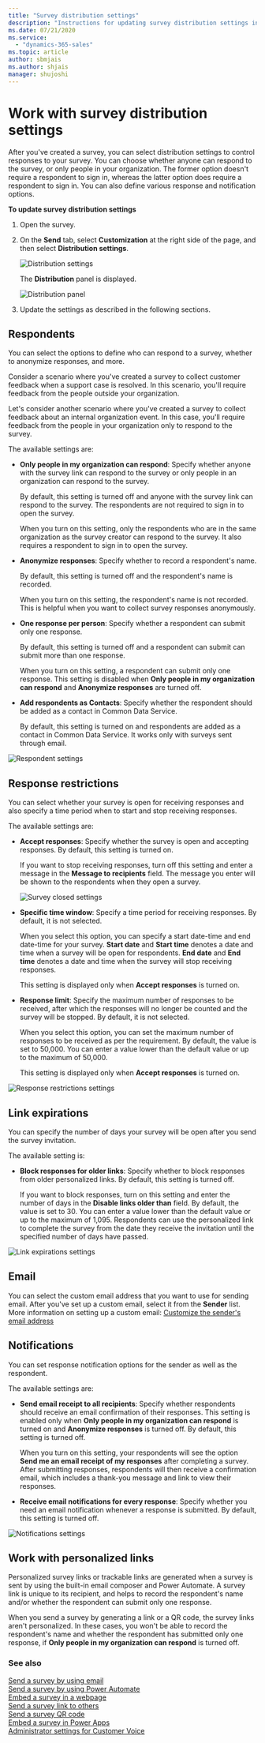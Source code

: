 ```yaml
---
title: "Survey distribution settings"
description: "Instructions for updating survey distribution settings in Customer Voice to control who can respond to your survey and other survey response options"
ms.date: 07/21/2020
ms.service:
  - "dynamics-365-sales"
ms.topic: article
author: sbmjais
ms.author: shjais
manager: shujoshi
---
```


# Work with survey distribution settings

After you've created a survey, you can select distribution settings to control responses to your survey. You can choose whether anyone can respond to the survey, or only people in your organization. The former option doesn't require a respondent to sign in, whereas the latter option does require a respondent to sign in. You can also define various response and notification options.

**To update survey distribution settings**

1. Open the survey.

2. On the **Send** tab, select **Customization** at the right side of the page, and then select **Distribution settings**.

    ![Distribution settings](media/distribution-settings-button.png "Distribution settings")

    The **Distribution** panel is displayed.

    ![Distribution panel](media/distribution-panel.png "Distribution panel")

3. Update the settings as described in the following sections.

## Respondents

You can select the options to define who can respond to a survey, whether to anonymize responses, and more.

Consider a scenario where you've created a survey to collect customer feedback when a support case is resolved. In this scenario, you'll require feedback from the people outside your organization.

Let's consider another scenario where you've created a survey to collect feedback about an internal organization event. In this case, you'll require feedback from the people in your organization only to respond to the survey.

The available settings are:

- **Only people in my organization can respond**: Specify whether anyone with the survey link can respond to the survey or only people in an organization can respond to the survey.
    
    By default, this setting is turned off and anyone with the survey link can respond to the survey. The respondents are not required to sign in to open the survey.

    When you turn on this setting, only the respondents who are in the same organization as the survey creator can respond to the survey. It also requires a respondent to sign in to open the survey.

- **Anonymize responses**: Specify whether to record a respondent's name.

    By default, this setting is turned off and the respondent's name is recorded.
    
    When you turn on this setting, the respondent's name is not recorded. This is helpful when you want to collect survey responses anonymously.

- **One response per person**: Specify whether a respondent can submit only one response.

    By default, this setting is turned off and a respondent can submit can submit more than one response. 
    
    When you turn on this setting, a respondent can submit only one response. This setting is disabled when **Only people in my organization can respond** and **Anonymize responses** are turned off.

- **Add respondents as Contacts**: Specify whether the respondent should be added as a contact in Common Data Service.

    By default, this setting is turned on and respondents are added as a contact in Common Data Service. It works only with surveys sent through email.

![Respondent settings](media/respondents-settings.png "Respondent settings")

## Response restrictions

You can select whether your survey is open for receiving responses and also specify a time period when to start and stop receiving responses.

The available settings are:

- **Accept responses**: Specify whether the survey is open and accepting responses. By default, this setting is turned on.

    If you want to stop receiving responses, turn off this setting and enter a message in the **Message to recipients** field. The message you enter will be shown to the respondents when they open a survey.

    ![Survey closed settings](media/survey-closed-setting.png "Survey closed settings")

- **Specific time window**: Specify a time period for receiving responses. By default, it is not selected.

    When you select this option, you can specify a start date-time and end date-time for your survey. **Start date** and **Start time** denotes a date and time when a survey will be open for respondents. **End date** and **End time** denotes a date and time when the survey will stop receiving responses.

    This setting is displayed only when **Accept responses** is turned on. 

- **Response limit**: Specify the maximum number of responses to be received, after which the responses will no longer be counted and the survey will be stopped. By default, it is not selected.

    When you select this option, you can set the maximum number of responses to be received as per the requirement. By default, the value is set to 50,000. You can enter a value lower than the default value or up to the maximum of 50,000.

    This setting is displayed only when **Accept responses** is turned on.

![Response restrictions settings](media/response-restrictions-settings.png "Response restrictions settings")

## Link expirations

You can specify the number of days your survey will be open after you send the survey invitation.

The available setting is:

- **Block responses for older links**: Specify whether to block responses from older personalized links. By default, this setting is turned off.

    If you want to block responses, turn on this setting and enter the number of days in the **Disable links older than** field. By default, the value is set to 30. You can enter a value lower than the default value or up to the maximum of 1,095. Respondents can use the personalized link to complete the survey from the date they receive the invitation until the specified number of days have passed.

![Link expirations settings](media/link-expiration-setting.png "Link expirations settings")

## Email

You can select the custom email address that you want to use for sending email. After you've set up a custom email, select it from the **Sender** list. More information on setting up a custom email: [Customize the sender's email address](send-survey-email#customize-the-senders-email-address)

## Notifications

You can set response notification options for the sender as well as the respondent.

The available settings are:

- **Send email receipt to all recipients**: Specify whether respondents should receive an email confirmation of their responses. This setting is enabled only when **Only people in my organization can respond** is turned on and **Anonymize responses** is turned off. By default, this setting is turned off.

    When you turn on this setting, your respondents will see the option **Send me an email receipt of my responses** after completing a survey. After submitting responses, respondents will then receive a confirmation email, which includes a thank-you message and link to view their responses.

- **Receive email notifications for every response**: Specify whether you need an email notification whenever a response is submitted. By default, this setting is turned off.

![Notifications settings](media/notifications-setting.png "Notifications settings")

## Work with personalized links

Personalized survey links or trackable links are generated when a survey is sent by using the built-in email composer and Power Automate. A survey link is unique to its recipient, and helps to record the respondent's name and/or whether the respondent can submit only one response.

When you send a survey by generating a link or a QR code, the survey links aren't personalized. In these cases, you won't be able to record the respondent's name and whether the respondent has submitted only one response, if **Only people in my organization can respond** is turned off.

### See also

[Send a survey by using email](send-survey-email.md)<br>
[Send a survey by using Power Automate](send-survey-flow.md)<br>
[Embed a survey in a webpage](embed-web-page.md)<br>
[Send a survey link to others](send-survey-link.md)<br>
[Send a survey QR code](send-survey-qrcode.md)<br>
[Embed a survey in Power Apps](embed-survey-powerapps.md)<br>
[Administrator settings for Customer Voice](admin-settings.md)